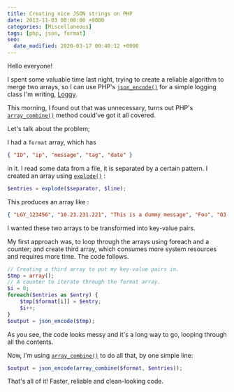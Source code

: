 ```yaml
---
title: Creating nice JSON strings on PHP
date: 2013-11-03 00:00:00 +0000
categories: [Miscellaneous]
tags: [php, json, format]
seo:
  date_modified: 2020-03-17 00:40:12 +0000
---
```


Hello everyone!

I spent some valuable time last night, trying to create a reliable algorithm to merge two arrays, so I can use PHP's [`json_encode()`](http://php.net/manual/en/function.json-encode.php) for a simple logging class I'm writing, [Loggy](https://github.com/seckin92/loggy).

This morning, I found out that was unnecessary, turns out PHP's [`array_combine()`](http://php.net/manual/en/function.array-combine.php) method could've got it all covered.

Let's talk about the problem;

I had a `format` array, which has

```json
{ "ID", "ip", "message", "tag", "date" }
```

in it. I read some data from a file, it is separated by a certain pattern. I created an array using [`explode()`](http://php.net/manual/en/function.explode.php) :

```php
$entries = explode($separator, $line);
```

This produces an array like :

```json
{ "LGY_123456", "10.23.231.221", "This is a dummy message", "Foo", "03.11.2013 12:11" }
```

I wanted these two arrays to be transformed into key-value pairs.

My first approach was, to loop through the arrays using foreach and a counter; and create third array, which consumes more system resources and requires more time. The code follows.

```php
// Creating a third array to put my key-value pairs in.
$tmp = array();
// A counter to iterate through the format array.
$i = 0;
foreach($entries as $entry) {
    $tmp[$format[i]] = $entry;
    $i++;
}
$output = json_encode($tmp);
```

As you see, the code looks messy and it's a long way to go, looping through all the contents.

Now, I'm using [`array_combine()`](http://php.net/manual/en/function.array-combine.php) to do all that, by one simple line:

```php
$output = json_encode(array_combine($format, $entries));
```

That's all of it! Faster, reliable and clean-looking code.